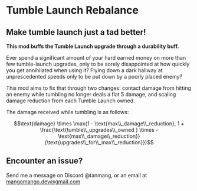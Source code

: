 # **Tumble Launch Rebalance**

## **Make tumble launch just a tad better!**

**This mod buffs the Tumble Launch upgrade through a durability buff.**

Ever spend a significant amount of your hard earned money on more than few tumble-launch upgrades, only to be sorely disappointed at how quickly you get annihilated when using it? Flying down a dark hallway at unprescedented speeds only to be put down by a poorly placed enemy?

This mod aims to fix that through two changes: contact damage from hitting an enemy while tumbling no longer deals a flat 5 damage, and scaling damage reduction from each Tumble Launch owned.

The damage received while tumbling is as follows:

$$\text{damage} \times \max(1 - \text{max\\_damage\\_reduction}, 1 + \frac{\text{tumble\\_upgrades\\_owned } \times -\text{max\\_damage\\_reduction}}{\text{upgrades\\_for\\_max\\_reduction}})$$

## **Encounter an issue?**

Send me a message on Discord @tanmang, or an email at mangomango.dev@gmail.com
